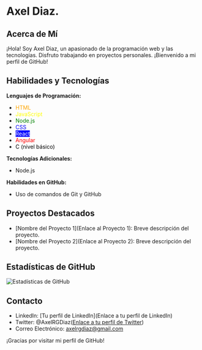# Axel Diaz.

## Acerca de Mí
¡Hola! Soy Axel Diaz, un apasionado de la programación web y las tecnologias. Disfruto trabajando en proyectos personales. 
¡Bienvenido a mi perfil de GitHub!

## Habilidades y Tecnologías

**Lenguajes de Programación:**
- <span style="color: orange;">HTML</span>
- <span style="color: yellow;">JavaScript</span>
- <span style="color: green;">Node.js</span>
- <span style="color: blue;">CSS</span>
- <span style="color: white; background-color: blue;">React</span>
- <span style="color: red;">Angular</span>
- <span style="color: black;">C (nivel básico)</span>

**Tecnologías Adicionales:**
- Node.js

**Habilidades en GitHub:**
- Uso de comandos de Git y GitHub


## Proyectos Destacados
- [Nombre del Proyecto 1](Enlace al Proyecto 1): Breve descripción del proyecto.
- [Nombre del Proyecto 2](Enlace al Proyecto 2): Breve descripción del proyecto.

## Estadísticas de GitHub
![Estadísticas de GitHub](https://github-readme-stats.vercel.app/api?username=AxelRGDiaz&show_icons=true)

## Contacto
- LinkedIn: [Tu perfil de LinkedIn](Enlace a tu perfil de LinkedIn)
- Twitter: @AxelRGDiaz([Enlace a tu perfil de Twitter](https://twitter.com/AxelRGDiaz))
- Correo Electrónico: axelrgdiaz@gmail.com


¡Gracias por visitar mi perfil de GitHub!

